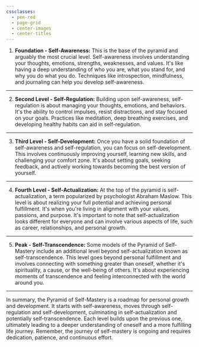 ```yaml
---
cssclasses:
  - pen-red
  - page-grid
  - center-images
  - center-titles
---
```


1. **Foundation - Self-Awareness:**
   This is the base of the pyramid and arguably the most crucial level. Self-awareness involves understanding your thoughts, emotions, strengths, weaknesses, and values. It's like having a deep understanding of who you are, what you stand for, and why you do what you do. Techniques like introspection, mindfulness, and journaling can help you develop self-awareness.

---

2. **Second Level - Self-Regulation:**
   Building upon self-awareness, self-regulation is about managing your thoughts, emotions, and behaviors. It's the ability to control impulses, resist distractions, and stay focused on your goals. Practices like meditation, deep breathing exercises, and developing healthy habits can aid in self-regulation.

---

3. **Third Level - Self-Development:**
   Once you have a solid foundation of self-awareness and self-regulation, you can focus on self-development. This involves continuously improving yourself, learning new skills, and challenging your comfort zone. It's about setting goals, seeking feedback, and actively working towards becoming the best version of yourself.

---

4. **Fourth Level - Self-Actualization:**
   At the top of the pyramid is self-actualization, a term popularized by psychologist Abraham Maslow. This level is about realizing your full potential and achieving personal fulfillment. It's when you're living in alignment with your values, passions, and purpose. It's important to note that self-actualization looks different for everyone and can involve various aspects of life, such as career, relationships, and personal growth.

---

5. **Peak - Self-Transcendence:**
   Some models of the Pyramid of Self-Mastery include an additional level beyond self-actualization known as self-transcendence. This level goes beyond personal fulfillment and involves connecting with something greater than oneself, whether it's spirituality, a cause, or the well-being of others. It's about experiencing moments of transcendence and feeling interconnected with the world around you.

---

In summary, the Pyramid of Self-Mastery is a roadmap for personal growth and development. It starts with self-awareness, moves through self-regulation and self-development, culminating in self-actualization and potentially self-transcendence. Each level builds upon the previous one, ultimately leading to a deeper understanding of oneself and a more fulfilling life journey. Remember, the journey of self-mastery is ongoing and requires dedication, patience, and continuous effort.